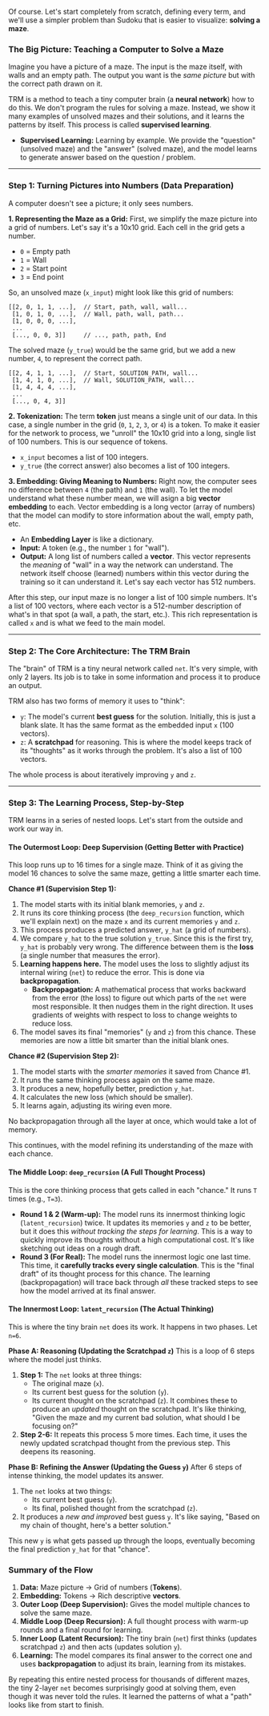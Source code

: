 Of course. Let's start completely from scratch, defining every term, and we'll use a simpler problem than Sudoku that is easier to visualize: **solving a maze**.

### The Big Picture: Teaching a Computer to Solve a Maze

Imagine you have a picture of a maze. The input is the maze itself, with walls and an empty path. The output you want is the *same picture* but with the correct path drawn on it.

TRM is a method to teach a tiny computer brain (a **neural network**) how to do this. We don't program the rules for solving a maze. Instead, we show it many examples of unsolved mazes and their solutions, and it learns the patterns by itself. This process is called **supervised learning**.

*   **Supervised Learning:** Learning by example. We provide the "question" (unsolved maze) and the "answer" (solved maze), and the model learns to generate answer based on the question / problem.

---

### Step 1: Turning Pictures into Numbers (Data Preparation)

A computer doesn't see a picture; it only sees numbers.

**1. Representing the Maze as a Grid:**
First, we simplify the maze picture into a grid of numbers. Let's say it's a 10x10 grid. Each cell in the grid gets a number.

*   `0` = Empty path
*   `1` = Wall
*   `2` = Start point
*   `3` = End point

So, an unsolved maze (`x_input`) might look like this grid of numbers:

```
[[2, 0, 1, 1, ...],  // Start, path, wall, wall...
 [1, 0, 1, 0, ...],  // Wall, path, wall, path...
 [1, 0, 0, 0, ...],
 ...
 [..., 0, 0, 3]]     // ..., path, path, End
```

The solved maze (`y_true`) would be the same grid, but we add a new number, `4`, to represent the correct path.

```
[[2, 4, 1, 1, ...],  // Start, SOLUTION_PATH, wall...
 [1, 4, 1, 0, ...],  // Wall, SOLUTION_PATH, wall...
 [1, 4, 4, 4, ...],
 ...
 [..., 0, 4, 3]]
```

**2. Tokenization:**
The term **token** just means a single unit of our data. In this case, a single number in the grid (`0`, `1`, `2`, `3`, or `4`) is a token. To make it easier for the network to process, we "unroll" the 10x10 grid into a long, single list of 100 numbers. This is our sequence of tokens.

*   `x_input` becomes a list of 100 integers.
*   `y_true` (the correct answer) also becomes a list of 100 integers.

**3. Embedding: Giving Meaning to Numbers:**
Right now, the computer sees no difference between `4` (the path) and `1` (the wall). To let the model understand what these number mean, we will asign a big **vector embedding** to each. Vector embedding is a long vector (array of numbers) that the model can modify to store information about the wall, empty path, etc.

*   An **Embedding Layer** is like a dictionary.
*   **Input:** A token (e.g., the number `1` for "wall").
*   **Output:** A long list of numbers called a **vector**. This vector represents the *meaning* of "wall" in a way the network can understand. The network itself choose (learned) numbers within this vector during the training so it can understand it. Let's say each vector has 512 numbers.

After this step, our input maze is no longer a list of 100 simple numbers. It's a list of 100 vectors, where each vector is a 512-number description of what's in that spot (a wall, a path, the start, etc.). This rich representation is called `x` and is what we feed to the main model.

---

### Step 2: The Core Architecture: The TRM Brain

The "brain" of TRM is a tiny neural network called `net`. It's very simple, with only 2 layers. Its job is to take in some information and process it to produce an output.

TRM also has two forms of memory it uses to "think":

*   `y`: The model's current **best guess** for the solution. Initially, this is just a blank slate. It has the same format as the embedded input `x` (100 vectors).
*   `z`: A **scratchpad** for reasoning. This is where the model keeps track of its "thoughts" as it works through the problem. It's also a list of 100 vectors.

The whole process is about iteratively improving `y` and `z`.

---

### Step 3: The Learning Process, Step-by-Step

TRM learns in a series of nested loops. Let's start from the outside and work our way in.

#### The Outermost Loop: Deep Supervision (Getting Better with Practice)

This loop runs up to 16 times for a single maze. Think of it as giving the model 16 chances to solve the same maze, getting a little smarter each time.

**Chance #1 (Supervision Step 1):**
1.  The model starts with its initial blank memories, `y` and `z`.
2.  It runs its core thinking process (the `deep_recursion` function, which we'll explain next) on the maze `x` and its current memories `y` and `z`.
3.  This process produces a predicted answer, `y_hat` (a grid of numbers).
4.  We compare `y_hat` to the true solution `y_true`. Since this is the first try, `y_hat` is probably very wrong. The difference between them is the **loss** (a single number that measures the error).
5.  **Learning happens here.** The model uses the loss to slightly adjust its internal wiring (`net`) to reduce the error. This is done via **backpropagation**.
    *   **Backpropagation:** A mathematical process that works backward from the error (the loss) to figure out which parts of the `net` were most responsible. It then nudges them in the right direction. It uses gradients of weights with respect to loss to change weights to reduce loss.
6.  The model saves its final "memories" (`y` and `z`) from this chance. These memories are now a little bit smarter than the initial blank ones.

**Chance #2 (Supervision Step 2):**
1.  The model starts with the *smarter memories* it saved from Chance #1.
2.  It runs the same thinking process again on the same maze.
3.  It produces a new, hopefully better, prediction `y_hat`.
4.  It calculates the new loss (which should be smaller).
5.  It learns again, adjusting its wiring even more.
   
No backpropagation through all the layer at once, which would take a lot of memory.

This continues, with the model refining its understanding of the maze with each chance.

#### The Middle Loop: `deep_recursion` (A Full Thought Process)

This is the core thinking process that gets called in each "chance." It runs `T` times (e.g., `T=3`).

*   **Round 1 & 2 (Warm-up):** The model runs its innermost thinking logic (`latent_recursion`) twice. It updates its memories `y` and `z` to be better, but it does this *without tracking the steps for learning*. This is a way to quickly improve its thoughts without a high computational cost. It's like sketching out ideas on a rough draft.
*   **Round 3 (For Real):** The model runs the innermost logic one last time. This time, it **carefully tracks every single calculation**. This is the "final draft" of its thought process for this chance. The learning (backpropagation) will trace back through *all* these tracked steps to see how the model arrived at its final answer.

#### The Innermost Loop: `latent_recursion` (The Actual Thinking)

This is where the tiny brain `net` does its work. It happens in two phases. Let `n=6`.

**Phase A: Reasoning (Updating the Scratchpad `z`)**
This is a loop of 6 steps where the model just thinks.

1.  **Step 1:** The `net` looks at three things:
    *   The original maze (`x`).
    *   Its current best guess for the solution (`y`).
    *   Its current thought on the scratchpad (`z`).
    It combines these to produce an *updated* thought on the scratchpad. It's like thinking, "Given the maze and my current bad solution, what should I be focusing on?"
2.  **Step 2-6:** It repeats this process 5 more times. Each time, it uses the newly updated scratchpad thought from the previous step. This deepens its reasoning.

**Phase B: Refining the Answer (Updating the Guess `y`)**
After 6 steps of intense thinking, the model updates its answer.

1.  The `net` looks at two things:
    *   Its current best guess (`y`).
    *   Its final, polished thought from the scratchpad (`z`).
2.  It produces a *new and improved* best guess `y`. It's like saying, "Based on my chain of thought, here's a better solution."

This new `y` is what gets passed up through the loops, eventually becoming the final prediction `y_hat` for that "chance".

### Summary of the Flow

1.  **Data:** Maze picture -> Grid of numbers (**Tokens**).
2.  **Embedding:** Tokens -> Rich descriptive **vectors**.
3.  **Outer Loop (Deep Supervision):** Gives the model multiple chances to solve the same maze.
4.  **Middle Loop (Deep Recursion):** A full thought process with warm-up rounds and a final round for learning.
5.  **Inner Loop (Latent Recursion):** The tiny brain (`net`) first thinks (updates scratchpad `z`) and then acts (updates solution `y`).
6.  **Learning:** The model compares its final answer to the correct one and uses **backpropagation** to adjust its brain, learning from its mistakes.

By repeating this entire nested process for thousands of different mazes, the tiny 2-layer `net` becomes surprisingly good at solving them, even though it was never told the rules. It learned the patterns of what a "path" looks like from start to finish.